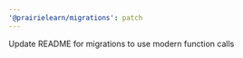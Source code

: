 ```yaml
---
'@prairielearn/migrations': patch
---
```


Update README for migrations to use modern function calls

